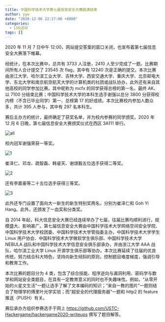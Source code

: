 ```yaml
---
title: 中国科学技术大学第七届信息安全大赛圆满结束
author: yyw
date: "2020-12-06 22:17:00 +0800"
categories:
  - LUG活动
tags: []
---
```


2020 年 11 月 7 日中午 12:00，网站提交答案的窗口关闭，也宣布着第七届信息安全大赛落下帷幕。

经统计，在本次比赛中，总共有 3733 人注册，2410 人至少完成了一题。比赛期间所有人合计提交了 23545 次 flag，其中有 12240 次是正确的提交。本次比赛由浙江大学、哈尔滨工业大学、吉林大学、西安交通大学、重庆大学、北京邮电大学、东北大学和南京航空航天大学的计算机类的社团或战队协办，此外还有来自其他高校的同学参加比赛。其中昵称为 mcfx 的同学获得总榜的第一名，最终 AK、以 7100 分结束比赛；中国科学技术大学的本科生选手谢强以总分 3800 分获得校内榜（不含已毕业同学）第一、总榜第 17 的好成绩。本次比赛校内参加人数众多，共计 395 人参与，其中有 297 名本科生。

赛后主办方的统计，最终确定了获奖名单，并为校内参赛的同学颁奖。2020 年 12 月 6 日晚，第七届信息安全大赛颁奖仪式在西区 3A111 举行。

![all](http://ftp.lug.ustc.edu.cn/%E6%B4%BB%E5%8A%A8/2020.12.06_Hackergame%E9%A2%81%E5%A5%96/photos/_DSC1760.JPG)

校内冠军谢强荣获一等奖。

![1](http://ftp.lug.ustc.edu.cn/%E6%B4%BB%E5%8A%A8/2020.12.06_Hackergame%E9%A2%81%E5%A5%96/photos/_DSC1825.JPG)

崔泽仁、邓龙、疏智磊、韩睿天、谢璟毅五位选手获得二等奖。

![2](http://ftp.lug.ustc.edu.cn/%E6%B4%BB%E5%8A%A8/2020.12.06_Hackergame%E9%A2%81%E5%A5%96/photos/_DSC1840.JPG)

还有李嘉豪等二十五位选手获得三等奖。

![3](http://ftp.lug.ustc.edu.cn/%E6%B4%BB%E5%8A%A8/2020.12.06_Hackergame%E9%A2%81%E5%A5%96/photos/_DSC1854.JPG)

此外还专门设置了面向大一新生的新生特别奖两名，分别为崔泽仁和 Goh Yi Hang。此外，还颁发了一血奖和分类奖。

自 2014 年起，科大信息安全大赛已经连续举办了七届，往届比赛均顺利进行，规模盛大、影响甚广。第七届信息安全大赛由中国科学技术大学网络空间安全学院、中国科学技术大学校团委、中国科学技术大学管指委主办，中国科学技术大学学生 Linux 用户协会、中国科学技术大学微软学生俱乐部、中国科学技术大学 NEBULA 战队和中国科学技术大学信息安全俱乐部承办，并由浙江大学 AAA 战队、哈尔滨工业大学 Linux 开源学生俱乐部等协办。本次比赛延续了往届的优良传统，努力结合科大特色，坚持向新生倾斜的原则，控制题目难度梯度，强调引导和教育工作。

本次比赛的题目分为 4 类，包含了综合技能、程序逆向与漏洞利用、密码学与数学和网站安全类题目，在具有一定教育意义的同时也不失趣味性。例如，“从零开始的火星文生活”一题让选手了解了文本编码的知识；“来自一教的图片”一题则结合了物理学的傅里叶光学实验；而“超安全的代理服务器”一题和 http2 的 feature 推送（PUSH）有关。

赛后承办方组织参赛选手于网上 <https://github.com/USTC-Hackergame/hackergame2020-writeups> 撰写了题目解答。
